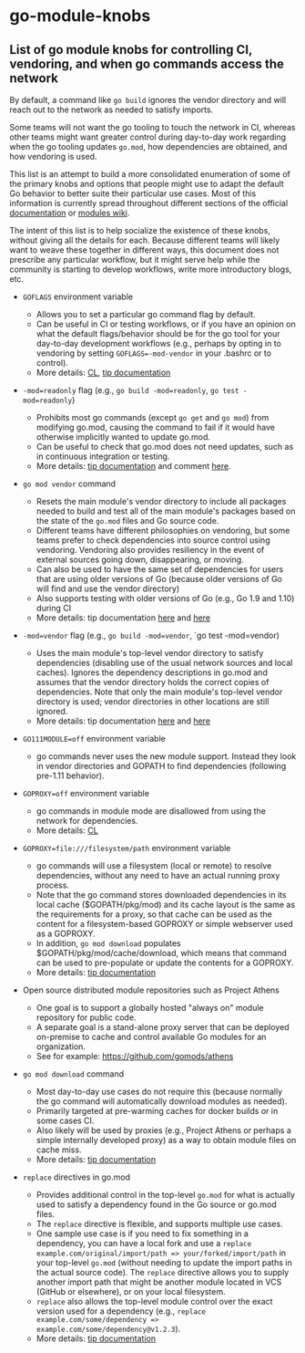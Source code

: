 # go-module-knobs

## List of go module knobs for controlling CI, vendoring, and when go commands access the network

By default, a command like `go build` ignores the vendor directory and will reach out to the network as needed to satisfy imports.

Some teams will not want the go tooling to touch the network in CI, whereas other teams might want greater control during day-to-day work regarding when the go tooling updates `go.mod`, how dependencies are obtained, and how vendoring is used.

This list is an attempt to build a more consolidated enumeration of some of the primary knobs and options that people might use to adapt the default Go behavior to better suite their particular use cases. Most of this information is currently spread throughout different sections of the official [documentation](https://tip.golang.org/cmd/go/#hdr-Modules__module_versions__and_more) or [modules wiki](https://github.com/golang/go/wiki/Modules).

The intent of this list is to help socialize the existence of these knobs, without giving all the details for each. Because different teams will likely want to weave these together in different ways, this document does not prescribe any particular workflow, but it might serve help while the community is starting to develop workflows, write more introductory blogs, etc.

* `GOFLAGS` environment variable
     * Allows you to set a particular go command flag by default.
     * Can be useful in CI or testing workflows, or if you have an opinion on what the default flags/behavior should be for the go tool for your day-to-day development workflows (e.g., perhaps by opting in to vendoring by setting `GOFLAGS=-mod-vendor` in your .bashrc or to control).
     * More details: [CL](https://go-review.googlesource.com/c/go/+/126656), [tip documentation](https://tip.golang.org/cmd/go/#hdr-Environment_variables)
     
* `-mod=readonly` flag (e.g., `go build -mod=readonly`, `go test -mod=readonly`)
     * Prohibits most go commands (except `go get` and `go mod`) from modifying go.mod, causing the command to fail if it would have otherwise implicitly wanted to update go.mod.
     * Can be useful to check that go.mod does not need updates, such as in continuous integration or testing.
     * More details: [tip documentation](https://tip.golang.org/cmd/go/#hdr-Maintaining_module_requirements) and comment [here](https://github.com/golang/go/issues/26850#issuecomment-411903910).

* `go mod vendor` command
     * Resets the main module's vendor directory to include all packages needed to build and test all of the main module's packages based on the state of the `go.mod` files and Go source code.
     * Different teams have different philosophies on vendoring, but some teams prefer to check dependencies into source control using vendoring. Vendoring also provides resiliency in the event of external sources going down, disappearing, or moving.
     * Can also be used to have the same set of dependencies for users that are using older versions of Go (because older versions of Go will find and use the vendor directory)
     * Also supports testing with older versions of Go (e.g., Go 1.9 and 1.10) during CI
     * More details: tip documentation [here](https://tip.golang.org/cmd/go/#hdr-Make_vendored_copy_of_dependencies) and [here](https://tip.golang.org/cmd/go/#hdr-Modules_and_vendoring)

* `-mod=vendor` flag (e.g., `go build -mod=vendor`, `go test -mod=vendor)
     * Uses the main module's top-level vendor directory to satisfy dependencies (disabling use of the usual network sources and local caches). Ignores the dependency descriptions in go.mod and assumes that the vendor directory holds the correct copies of dependencies. Note that only the main module's top-level vendor directory is used; vendor directories in other locations are still ignored.
     * More details: tip documentation [here](https://tip.golang.org/cmd/go/#hdr-Modules_and_vendoring) and [here](https://tip.golang.org/cmd/go/#hdr-Maintaining_module_requirements)
   
* `GO111MODULE=off` environment variable
     * go commands never uses the new module support. Instead they look in vendor directories and GOPATH to find dependencies (following pre-1.11 behavior).

* `GOPROXY=off` environment variable
     * go commands in module mode are disallowed from using the network for dependencies.
     * More details: [CL](https://go-review.googlesource.com/c/go/+/126696)

* `GOPROXY=file:///filesystem/path` environment variable
     * go commands will use a filesystem (local or remote) to resolve dependencies, without any need to have an actual running proxy process.
     * Note that the go command stores downloaded dependencies in its local cache ($GOPATH/pkg/mod) and its cache layout is the same as the requirements for a proxy, so that cache can be used as the content for a filesystem-based GOPROXY or simple webserver used as a GOPROXY. 
     * In addition, `go mod download` populates $GOPATH/pkg/mod/cache/download, which means that command can be used to pre-populate or update the contents for a GOPROXY.
     * More details: [tip documentation](https://tip.golang.org/cmd/go/#hdr-Module_proxy_protocol)

* Open source distributed module repositories such as Project Athens
     * One goal is to support a globally hosted "always on" module repository for public code.
     * A separate goal is a stand-alone proxy server that can be deployed on-premise to cache and control available Go modules for an organization.
     * See for example: https://github.com/gomods/athens

* `go mod download` command
     * Most day-to-day use cases do not require this (because normally the go command will automatically download modules as needed).
     * Primarily targeted at pre-warming caches for docker builds or in some cases CI.
     * Also likely will be used by proxies (e.g., Project Athens or perhaps a simple internally developed proxy) as a way to obtain module files on cache miss.
     * More details: [tip documentation](https://tip.golang.org/cmd/go/#hdr-Download_modules_to_local_cache)
      
* `replace` directives in go.mod
     * Provides additional control in the top-level `go.mod` for what is actually used to satisfy a dependency found in the Go source or go.mod files.
     * The `replace` directive is flexible, and supports multiple use cases. 
     * One sample use case is if you need to fix something in a dependency, you can have a local fork and use a `replace example.com/original/import/path => your/forked/import/path` in your top-level `go.mod` (without needing to update the import paths in the actual source code). The `replace` directive allows you to supply another import path that might be another module located in VCS (GitHub or elsewhere), or on your local filesystem.
     * `replace` also allows the top-level module control over the exact version used for a dependency (e.g., `replace example.com/some/dependency => example.com/some/dependency@v1.2.3`).
     * More details: [tip documentation](https://tip.golang.org/cmd/go/#hdr-Edit_go_mod_from_tools_or_scripts)
      
